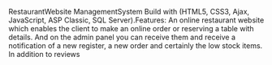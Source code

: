 RestaurantWebsite
ManagementSystem
Build with (HTML5, CSS3, Ajax, JavaScript, ASP Classic, SQL Server).Features: An online restaurant website which enables the client to make an online order or reserving a table with details. And on the admin panel you can receive them and receive a notification of a new register, a new order and certainly the low stock items. In addition to reviews
